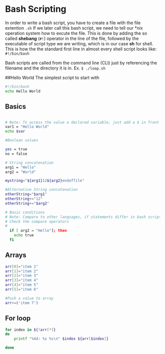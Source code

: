 # Bash Scripting

In order to write a bash script, you have to create a file with the file extention ```.sh``` If we later call this bash script, we need to tell our *nix operation system how to excute the file. This is done by adding the so called **shebang** (```#!```) operator in the line of the file, followed by the executable of script type we are writing, which is in our case **sh** for shell. This is how the the standard first line in almost every shell script looks like: ``` #!/bin/bash```


Bash scripts are called from the command line (CLI) just by referencing the filename and the directory it is in. Ex. ```$ ./loop.sh```

##Hello World
The simplest script to start with
```Bash
#!/bin/bash          
echo Hello World    
```




## Basics

```Bash

# Note: To access the value a declared variable, just add a $ in front of the variable name.
var1 = "Hello World"
echo $var

#Boolean values

yes = true
no = false

# String concatenation
arg1 = "Hello"
arg2 = "World"

mystring="${arg1}12${arg2}endoffile"

#Alternative String concatenation
otherString="$arg1"
otherString+="12"
otherString+="$arg2"

# Basic conditions
# Note: Compare to other languages, if statements differ in bash scripting.
# Check the compare operators
#
  if [ arg2 = "Hello"]; then
    echo true
  fi


```
## Arrays

```Bash
arr[0]="item 1"
arr[1]="item 2"
arr[2]="item 3"
arr[3]="item 4"
arr[4]="item 5"
arr[5]="item 6"

#Push a value to array
arr+=('item 7')

```

## For loop
```Bash
for index in ${!arr[*]}
do
    printf "%4d: %s %s\n" $index ${arr[$index]}

done
```
